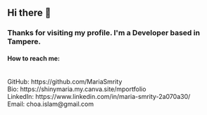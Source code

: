 ## Hi there 👋

<H3>Thanks for visiting my profile. I'm a Developer based in Tampere.</H3>

<H4>How to reach me:</H4>
</br>
GitHub: https://github.com/MariaSmrity
</br>
Bio: https://shinymaria.my.canva.site/mportfolio
</br>
LinkedIn: https://www.linkedin.com/in/maria-smrity-2a070a30/
</br>
Email: choa.islam@gmail.com

